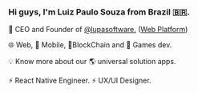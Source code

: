 ### Hi guys, I'm Luiz Paulo Souza from Brazil 🇧🇷.


🔭 CEO and Founder of <a href='https://github.com/lupasoftware'>@lupasoftware.</a> (<a href='https://lupatech.io'>Web Platform</a>)

🌐 Web, 📲 Mobile, 💎BlockChain and 👾 Games dev.

💡 Know more about our 🌎 universal solution apps.




⚡ React Native Engineer.
⚡ UX/UI Designer.

<!--
**luizuk/luizuk** is a ✨ _special_ ✨ repository because its `README.md` (this file) appears on your GitHub profile.

Here are some ideas to get you started:

- 🔭 I’m currently working on ...
- 🌱 I’m currently learning ...
- 👯 I’m looking to collaborate on ...
- 🤔 I’m looking for help with ...
- 💬 Ask me about ...
- 📫 How to reach me: ...
- 😄 Pronouns: ...
- ⚡ Fun fact: ...
-->
